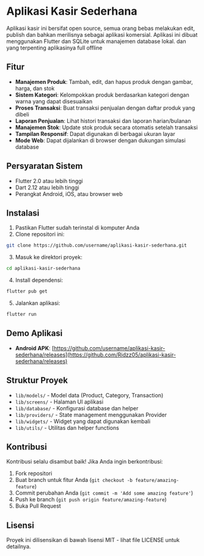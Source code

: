 # Aplikasi Kasir Sederhana

Aplikasi kasir ini bersifat open source, semua orang bebas melakukan edit, publish dan bahkan merilisnya sebagai aplikasi komersial. Aplikasi ini dibuat menggunakan Flutter dan SQLite untuk manajemen database lokal. dan yang terpenting aplikasinya full offline

## Fitur

- **Manajemen Produk**: Tambah, edit, dan hapus produk dengan gambar, harga, dan stok
- **Sistem Kategori**: Kelompokkan produk berdasarkan kategori dengan warna yang dapat disesuaikan
- **Proses Transaksi**: Buat transaksi penjualan dengan daftar produk yang dibeli
- **Laporan Penjualan**: Lihat histori transaksi dan laporan harian/bulanan
- **Manajemen Stok**: Update stok produk secara otomatis setelah transaksi
- **Tampilan Responsif**: Dapat digunakan di berbagai ukuran layar
- **Mode Web**: Dapat dijalankan di browser dengan dukungan simulasi database

## Persyaratan Sistem

- Flutter 2.0 atau lebih tinggi
- Dart 2.12 atau lebih tinggi
- Perangkat Android, iOS, atau browser web

## Instalasi

1. Pastikan Flutter sudah terinstal di komputer Anda
2. Clone repositori ini:
```bash
git clone https://github.com/username/aplikasi-kasir-sederhana.git
```
3. Masuk ke direktori proyek:
```bash
cd aplikasi-kasir-sederhana
```
4. Install dependensi:
```bash
flutter pub get
```
5. Jalankan aplikasi:
```bash
flutter run
```

## Demo Aplikasi

- **Android APK**: [https://github.com/username/aplikasi-kasir-sederhana/releases](https://github.com/Ridzz05/aplikasi-kasir-sederhana/releases)

## Struktur Proyek

- `lib/models/` - Model data (Product, Category, Transaction)
- `lib/screens/` - Halaman UI aplikasi
- `lib/database/` - Konfigurasi database dan helper
- `lib/providers/` - State management menggunakan Provider
- `lib/widgets/` - Widget yang dapat digunakan kembali
- `lib/utils/` - Utilitas dan helper functions

## Kontribusi

Kontribusi selalu disambut baik! Jika Anda ingin berkontribusi:

1. Fork repositori
2. Buat branch untuk fitur Anda (`git checkout -b feature/amazing-feature`)
3. Commit perubahan Anda (`git commit -m 'Add some amazing feature'`)
4. Push ke branch (`git push origin feature/amazing-feature`)
5. Buka Pull Request

## Lisensi

Proyek ini dilisensikan di bawah lisensi MIT - lihat file LICENSE untuk detailnya.